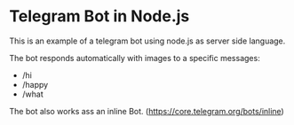 # Telegram Bot in Node.js

This is an example of a telegram bot using node.js as server side language.

The bot responds automatically with images to a specific messages: 
- /hi
- /happy
- /what

The bot also works ass an inline Bot. (https://core.telegram.org/bots/inline)



